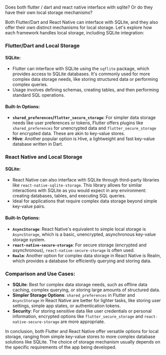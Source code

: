 Does both flutter / dart and react native interface with sqlite? Or do they have their own local storage mechanisms?

Both Flutter/Dart and React Native can interface with SQLite, and they also offer their own distinct mechanisms for local storage. Let's explore how each framework handles local storage, including SQLite integration:

### Flutter/Dart and Local Storage

#### SQLite:
- Flutter can interface with SQLite using the `sqflite` package, which provides access to SQLite databases. It's commonly used for more complex data storage needs, like storing structured data or performing complex queries.
- Usage involves defining schemas, creating tables, and then performing standard SQL operations.

#### Built-In Options:
- **`shared_preferences`/`flutter_secure_storage`**: For simpler data storage needs like user preferences or tokens, Flutter offers plugins like `shared_preferences` for unencrypted data and `flutter_secure_storage` for encrypted data. These are akin to key-value stores.
- **Hive**: Another popular option is Hive, a lightweight and fast key-value database written in Dart.

### React Native and Local Storage

#### SQLite:
- React Native can also interface with SQLite through third-party libraries like `react-native-sqlite-storage`. This library allows for similar interactions with SQLite as you would expect in any environment: creating databases, tables, and executing SQL queries.
- Ideal for applications that require complex data storage beyond simple key-value pairs.

#### Built-In Options:
- **`AsyncStorage`**: React Native's equivalent to simple local storage is `AsyncStorage`, which is a basic, unencrypted, asynchronous key-value storage system.
- **`react-native-secure-storage`**: For secure storage (encrypted and asynchronous), `react-native-secure-storage` is often used.
- **`Realm`**: Another option for complex data storage in React Native is Realm, which provides a database for efficiently querying and storing data.

### Comparison and Use Cases:
- **SQLite**: Best for complex data storage needs, such as offline data caching, complex querying, or storing large amounts of structured data.
- **Simpler Storage Options**: `shared_preferences` in Flutter and `AsyncStorage` in React Native are better for lighter tasks, like storing user settings, simple app states, or authentication tokens.
- **Security**: For storing sensitive data like user credentials or personal information, encrypted options like `flutter_secure_storage` and `react-native-secure-storage` are more appropriate.

In conclusion, both Flutter and React Native offer versatile options for local storage, ranging from simple key-value stores to more complex database solutions like SQLite. The choice of storage mechanism usually depends on the specific requirements of the app being developed.